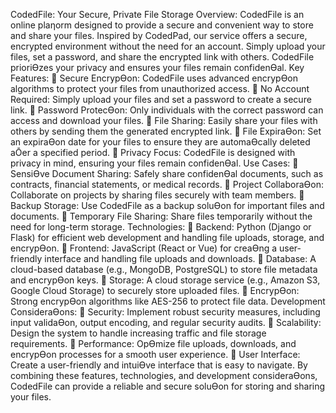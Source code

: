 CodedFile: Your Secure, Private File Storage
Overview:
CodedFile is an online plaƞorm designed to provide a secure and convenient way to store
and share your files. Inspired by CodedPad, our service offers a secure, encrypted
environment without the need for an account. Simply upload your files, set a password, and
share the encrypted link with others. CodedFile prioriƟzes your privacy and ensures your
files remain confidenƟal.
Key Features:
 Secure EncrypƟon: CodedFile uses advanced encrypƟon algorithms to protect your
files from unauthorized access.
 No Account Required: Simply upload your files and set a password to create a secure
link.
 Password ProtecƟon: Only individuals with the correct password can access and
download your files.
 File Sharing: Easily share your files with others by sending them the generated
encrypted link.
 File ExpiraƟon: Set an expiraƟon date for your files to ensure they are automaƟcally
deleted aŌer a specified period.
 Privacy Focus: CodedFile is designed with privacy in mind, ensuring your files remain
confidenƟal.
Use Cases:
 SensiƟve Document Sharing: Safely share confidenƟal documents, such as contracts,
financial statements, or medical records.
 Project CollaboraƟon: Collaborate on projects by sharing files securely with team
members.
 Backup Storage: Use CodedFile as a backup soluƟon for important files and
documents.
 Temporary File Sharing: Share files temporarily without the need for long-term
storage.
Technologies:
 Backend: Python (Django or Flask) for efficient web development and handling file
uploads, storage, and encrypƟon.
 Frontend: JavaScript (React or Vue) for creaƟng a user-friendly interface and handling
file uploads and downloads.
 Database: A cloud-based database (e.g., MongoDB, PostgreSQL) to store file
metadata and encrypƟon keys.
 Storage: A cloud storage service (e.g., Amazon S3, Google Cloud Storage) to securely
store uploaded files.
 EncrypƟon: Strong encrypƟon algorithms like AES-256 to protect file data.
Development ConsideraƟons:
 Security: Implement robust security measures, including input validaƟon, output
encoding, and regular security audits.
 Scalability: Design the system to handle increasing traffic and file storage
requirements.
 Performance: OpƟmize file uploads, downloads, and encrypƟon processes for a
smooth user experience.
 User Interface: Create a user-friendly and intuiƟve interface that is easy to navigate.
By combining these features, technologies, and development consideraƟons, CodedFile can
provide a reliable and secure soluƟon for storing and sharing your files. 